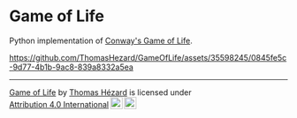 # Game of Life

Python implementation of [Conway's Game of Life](https://en.wikipedia.org/wiki/Conway%27s_Game_of_Life).

https://github.com/ThomasHezard/GameOfLife/assets/35598245/0845fe5c-9d77-4b1b-9ac8-839a8332a5ea

---
<p xmlns:cc="http://creativecommons.org/ns#" xmlns:dct="http://purl.org/dc/terms/"><a property="dct:title" rel="cc:attributionURL" href="https://github.com/ThomasHezard/GameOfLife">Game of Life</a> by <a rel="cc:attributionURL dct:creator" property="cc:attributionName" href="https://github.com/ThomasHezard">Thomas Hézard</a> is licensed under <a href="http://creativecommons.org/licenses/by/4.0/?ref=chooser-v1" target="_blank" rel="license noopener noreferrer" style="display:inline-block;">Attribution 4.0 International<img style="height:22px!important;margin-left:3px;vertical-align:text-bottom;" src="https://mirrors.creativecommons.org/presskit/icons/cc.svg?ref=chooser-v1"><img style="height:22px!important;margin-left:3px;vertical-align:text-bottom;" src="https://mirrors.creativecommons.org/presskit/icons/by.svg?ref=chooser-v1"></a></p>
